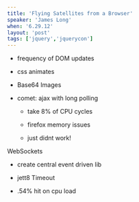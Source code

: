 ```yaml
---
title: 'Flying Satellites from a Browser'
speaker: 'James Long'
when: '6.29.12'
layout: 'post'
tags: ['jquery','jquerycon']
---
```


* frequency of DOM updates

* css animates

* Base64 Images

* comet: ajax with long polling
	
	* take 8% of CPU cycles

	* firefox memory issues

	* just didnt work!

WebSockets

* create central event driven lib

* jett8 Timeout

* .54% hit on cpu load

